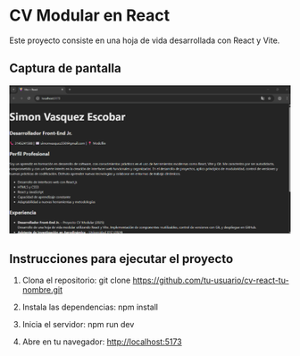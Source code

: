 # CV Modular en React

Este proyecto consiste en una hoja de vida desarrollada con React y Vite.

## Captura de pantalla
![Captura](cv-react-tu-nombre/src/readme.png)

## Instrucciones para ejecutar el proyecto

1. Clona el repositorio:
git clone https://github.com/tu-usuario/cv-react-tu-nombre.git



2. Instala las dependencias:
npm install


3. Inicia el servidor:
npm run dev



4. Abre en tu navegador: [http://localhost:5173](http://localhost:5173)
